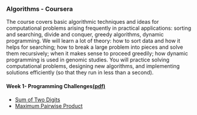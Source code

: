 ### Algorithms - Coursera
The course covers basic algorithmic techniques and ideas for computational problems arising frequently in practical applications: sorting and searching, divide and conquer, greedy algorithms, dynamic programming. We will learn a lot of theory: how to sort data and how it helps for searching; how to break a large problem into pieces and solve them recursively; when it makes sense to proceed greedily; how dynamic programming is used in genomic studies. You will practice solving computational problems, designing new algorithms, and implementing solutions efficiently (so that they run in less than a second).

#### Week 1- Programming Challenges[(pdf)](https://github.com/ChandhiniG/Algorithms/tree/master/Assignments)
- [Sum of Two Digits](https://github.com/ChandhiniG/Algorithms/blob/master/WK1-%20Programming%20Challenges/APlusB.py)
- [Maximum Pairwise Product](https://github.com/ChandhiniG/Algorithms/blob/master/WK1-%20Programming%20Challenges/max_pairwise_product.py)
